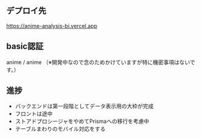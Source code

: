 ## デプロイ先
https://anime-analysis-bi.vercel.app

## basic認証
anime / anime
（※開発中なので念のためかけていますが特に機密事項はないです。）

## 進捗
- バックエンドは第一段階としてデータ表示用の大枠が完成
- フロントは途中
- ストアドプロシージャをやめてPrismaへの移行を考慮中
- テーブルまわりのモバイル対応をする
